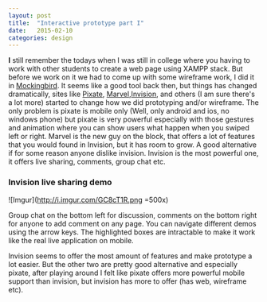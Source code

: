 ```yaml
---
layout: post
title:  "Interactive prototype part I"
date:   2015-02-10
categories: design
---
```


<b>I</b> still remember the todays when I was still in college where you having to work with other students to create a web page using XAMPP stack. But before we work on it we had to come up with some wireframe work, I did it in [Mockingbird](https://gomockingbird.com/). It seems like a good tool back then, but things has changed dramatically, sites like [Pixate](http://www.pixate.com/), [Marvel](https://marvelapp.com/),[Invision](http://www.invisionapp.com/), and others (I am sure there's a lot more) started to change how we did prototyping and/or wireframe. The only problem is pixate is mobile only (Well, only android and ios, no windows phone) but pixate is very powerful especially with those gestures and animation where you can show users what happen when you swiped left or right. Marvel is the new guy on the block, that offers a lot of features that you would found in Invision, but it has room to grow. A good alternative if for some reason anyone dislike invision. Invision is the most powerful one, it offers live sharing, comments, group chat etc.

<h3>Invision live sharing demo</h3>

![Imgur](http://i.imgur.com/GC8cT1R.png =500x)

Group chat on the bottom left for discussion, comments on the bottom right for anyone to add comment on any page. You can navigate different demos using the arrow keys. The highlighted boxes are intractable to make it work like the real live application on mobile.

Invision seems to offer the most amount of features and make prototype a lot easier. But the other two are pretty good alternative and especially pixate, after playing around I felt like pixate offers more powerful mobile support than invision, but invision has more to offer (has web, wireframe etc).
